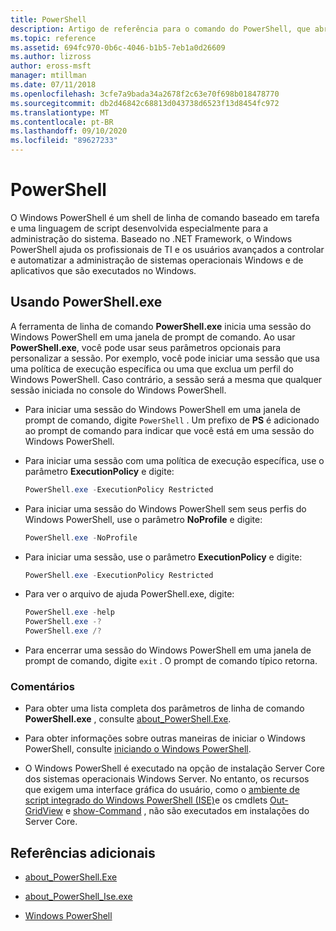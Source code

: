 ```yaml
---
title: PowerShell
description: Artigo de referência para o comando do PowerShell, que abre o console do PowerShell em um prompt de comando.
ms.topic: reference
ms.assetid: 694fc970-0b6c-4046-b1b5-7eb1a0d26609
ms.author: lizross
author: eross-msft
manager: mtillman
ms.date: 07/11/2018
ms.openlocfilehash: 3cfe7a9bada34a2678f2c63e70f698b018478770
ms.sourcegitcommit: db2d46842c68813d043738d6523f13d8454fc972
ms.translationtype: MT
ms.contentlocale: pt-BR
ms.lasthandoff: 09/10/2020
ms.locfileid: "89627233"
---
```

# <a name="powershell"></a>PowerShell

O Windows PowerShell é um shell de linha de comando baseado em tarefa e uma linguagem de script desenvolvida especialmente para a administração do sistema. Baseado no .NET Framework, o Windows PowerShell ajuda os profissionais de TI e os usuários avançados a controlar e automatizar a administração de sistemas operacionais Windows e de aplicativos que são executados no Windows.

## <a name="using-powershellexe"></a>Usando PowerShell.exe

A ferramenta de linha de comando **PowerShell.exe** inicia uma sessão do Windows PowerShell em uma janela de prompt de comando. Ao usar **PowerShell.exe**, você pode usar seus parâmetros opcionais para personalizar a sessão. Por exemplo, você pode iniciar uma sessão que usa uma política de execução específica ou uma que exclua um perfil do Windows PowerShell. Caso contrário, a sessão será a mesma que qualquer sessão iniciada no console do Windows PowerShell.

- Para iniciar uma sessão do Windows PowerShell em uma janela de prompt de comando, digite `PowerShell` . Um prefixo de **PS** é adicionado ao prompt de comando para indicar que você está em uma sessão do Windows PowerShell.

- Para iniciar uma sessão com uma política de execução específica, use o parâmetro **ExecutionPolicy** e digite:

    ```powershell
    PowerShell.exe -ExecutionPolicy Restricted
    ```

- Para iniciar uma sessão do Windows PowerShell sem seus perfis do Windows PowerShell, use o parâmetro **NoProfile** e digite:

    ```powershell
    PowerShell.exe -NoProfile
    ```

- Para iniciar uma sessão, use o parâmetro **ExecutionPolicy** e digite:

    ```powershell
    PowerShell.exe -ExecutionPolicy Restricted
    ```

- Para ver o arquivo de ajuda PowerShell.exe, digite:

    ```powershell
    PowerShell.exe -help
    PowerShell.exe -?
    PowerShell.exe /?
    ```

- Para encerrar uma sessão do Windows PowerShell em uma janela de prompt de comando, digite `exit` . O prompt de comando típico retorna.

### <a name="remarks"></a>Comentários

- Para obter uma lista completa dos parâmetros de linha de comando **PowerShell.exe** , consulte [about_PowerShell.Exe](/powershell/module/microsoft.powershell.core/about/about_powershell_exe).

- Para obter informações sobre outras maneiras de iniciar o Windows PowerShell, consulte [iniciando o Windows PowerShell](/powershell/scripting/windows-powershell/starting-windows-powershell).

- O Windows PowerShell é executado na opção de instalação Server Core dos sistemas operacionais Windows Server. No entanto, os recursos que exigem uma interface gráfica do usuário, como o [ambiente de script integrado do Windows PowerShell (ISE)](/previous-versions/hh849182(v=technet.10))e os cmdlets [Out-GridView](/powershell/module/microsoft.powershell.utility/out-gridview) e [show-Command](/powershell/module/microsoft.powershell.utility/show-command) , não são executados em instalações do Server Core.

## <a name="additional-references"></a>Referências adicionais

- [about_PowerShell.Exe](/powershell/module/microsoft.powershell.core/about/about_powershell_exe)

- [about_PowerShell_Ise.exe](/powershell/module/microsoft.powershell.core/about/about_powershell_ise_exe)

- [Windows PowerShell](/powershell/)
